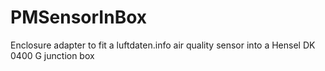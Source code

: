 # PMSensorInBox
Enclosure adapter to fit a luftdaten.info air quality sensor into a Hensel DK 0400 G junction box
